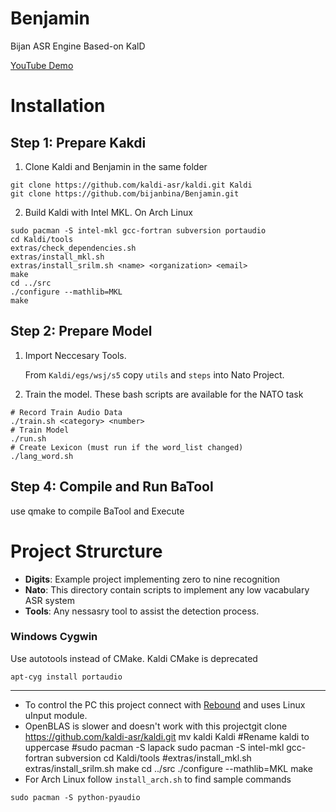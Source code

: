 # Benjamin
Bijan ASR Engine Based-on KalD

[YouTube Demo](https://youtu.be/aPQmxTXUgmA)

# Installation

## Step 1: Prepare Kakdi
1. Clone Kaldi and Benjamin in the same folder

```
git clone https://github.com/kaldi-asr/kaldi.git Kaldi
git clone https://github.com/bijanbina/Benjamin.git
```

2. Build Kaldi with Intel MKL. On Arch Linux

```
sudo pacman -S intel-mkl gcc-fortran subversion portaudio
cd Kaldi/tools
extras/check_dependencies.sh
extras/install_mkl.sh
extras/install_srilm.sh <name> <organization> <email>
make
cd ../src
./configure --mathlib=MKL
make
```

## Step 2: Prepare Model

1. Import Neccesary Tools.

   From `Kaldi/egs/wsj/s5` copy `utils` and `steps` into Nato Project.

2. Train the model. These bash scripts are available for the NATO task

```
# Record Train Audio Data
./train.sh <category> <number>
# Train Model
./run.sh
# Create Lexicon (must run if the word_list changed)
./lang_word.sh
```

## Step 4: Compile and Run BaTool

use qmake to compile BaTool and Execute

# Project Strurcture

- **Digits**: Example project implementing zero to nine recognition
- **Nato**: This directory contain scripts to implement any low vacabulary ASR system
- **Tools**: Any nessasry tool to assist the detection process. 

### Windows Cygwin
Use autotools instead of CMake. Kaldi CMake is deprecated

```
apt-cyg install portaudio
```

----------------------
* To control the PC this project connect with [Rebound](https://github.com/bijanbina/RAIIS) and uses Linux uInput module.
* OpenBLAS is slower and doesn't work with this projectgit clone https://github.com/kaldi-asr/kaldi.git
mv kaldi Kaldi #Rename kaldi to uppercase
#sudo pacman -S lapack
sudo pacman -S intel-mkl gcc-fortran subversion
cd Kaldi/tools
#extras/install_mkl.sh
extras/install_srilm.sh <name> <organization> <email>
make
cd ../src
./configure --mathlib=MKL
make 
* For Arch Linux follow `install_arch.sh` to find sample commands

```
sudo pacman -S python-pyaudio
```

